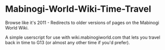 # Mabinogi-World-Wiki-Time-Travel
Browse like it's 2011 - Redirects to older versions of pages on the Mabinogi World Wiki.

A simple userscript for use with wiki.mabinogiworld.com that lets you travel back in time to G13 (or almost any other time if you'd prefer).
